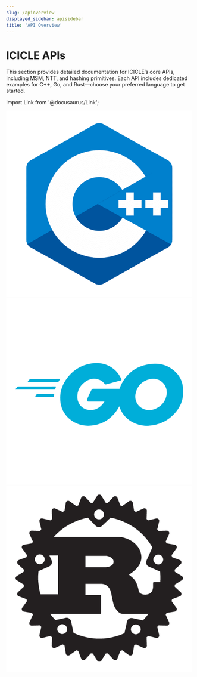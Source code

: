 ```yaml
---
slug: /apioverview
displayed_sidebar: apisidebar
title: 'API Overview'
---
```


# ICICLE APIs

This section provides detailed documentation for ICICLE’s core APIs, including MSM, NTT, and hashing primitives. Each API includes dedicated examples for C++, Go, and Rust—choose your preferred language to get started.

import Link from '@docusaurus/Link';

<div className="card-row-3">

  <Link to="/api/cppstart" className="card-link">
    <div className="card-box icon-only">
      <img src="/img/cpp.png" alt="C++" className="card-icon-top cpp-icon" />
    </div>
  </Link>

  <Link to="/gooverview" className="card-link">
    <div className="card-box icon-only">
      <img src="/img/go.png" alt="Golang" className="card-icon-top go-icon" />
    </div>
  </Link>

  <Link to="/rustoverview" className="card-link">
    <div className="card-box icon-only">
      <img src="/img/rust.png" alt="Rust" className="card-icon-top rust-icon" />
    </div>
  </Link>

</div>

